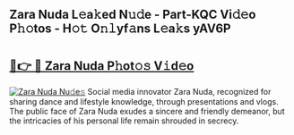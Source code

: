 ## Zara Nuda L𝚎a𝚔ed N𝚞𝚍e - Part-KQC Vi𝚍𝚎o P𝚑𝚘tos - H𝚘𝚝 O𝚗𝚕yf𝚊ns L𝚎a𝚔s yAV6P

# <h2><a href="http://kf0hgnj.oniu.top/?m=Zara+Nuda">🔗👉 🔴 Zara Nuda P𝚑ot𝚘𝚜 V𝚒d𝚎o</a></h2>

[![Zara Nuda Nu𝚍e𝚜](https://i.imgur.com/0qMVB7G.gif)](http://kf0hgnj.oniu.top/?m=Zara+Nuda)
Social media innovator Zara Nuda, recognized for sharing dance and lifestyle knowledge, through presentations and vlogs. The public face of Zara Nuda exudes a sincere and friendly demeanor, but the intricacies of his personal life remain shrouded in secrecy.  
